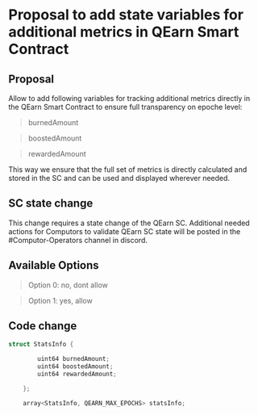 # Proposal to add state variables for additional metrics in QEarn Smart Contract

## Proposal
Allow to add following variables for tracking additional metrics directly in the QEarn Smart Contract to ensure full transparency on epoche level:

>burnedAmount

>boostedAmount

>rewardedAmount

This way we ensure that the full set of metrics is directly calculated and stored in the SC and can be used and displayed wherever needed.

## SC state change
This change requires a state change of the QEarn SC.
Additional needed actions for Computors to validate QEarn SC state will be posted in the #Computor-Operators channel in discord.

## Available Options
> Option 0: no, dont allow

> Option 1: yes, allow

## Code change

```c++
struct StatsInfo {

        uint64 burnedAmount;
        uint64 boostedAmount;
        uint64 rewardedAmount;

    };

    array<StatsInfo, QEARN_MAX_EPOCHS> statsInfo;
```


